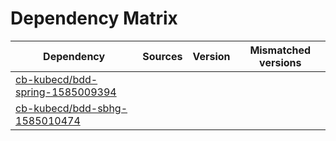 # Dependency Matrix

Dependency | Sources | Version | Mismatched versions
---------- | ------- | ------- | -------------------
[cb-kubecd/bdd-spring-1585009394](https://github.com/cb-kubecd/bdd-spring-1585009394.git) |  | []() | 
[cb-kubecd/bdd-sbhg-1585010474](https://github.com/cb-kubecd/bdd-sbhg-1585010474.git) |  | []() | 
